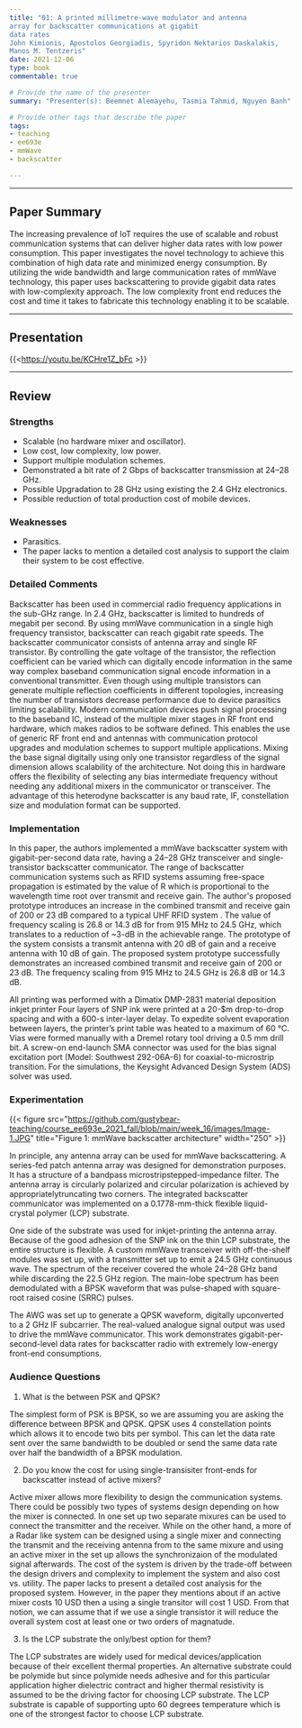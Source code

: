 ```yaml
---
title: "01: A printed millimetre-wave modulator and antenna 
array for backscatter communications at gigabit 
data rates
John Kimionis, Apostolos Georgiadis, Spyridon Nektarios Daskalakis, 
Manos M. Tentzeris"
date: 2021-12-06
type: book
commentable: true

# Provide the name of the presenter
summary: "Presenter(s): Beemnet Alemayehu, Tasmia Tahmid, Nguyen Banh"

# Provide other tags that describe the paper
tags:
- teaching
- ee693e
- mmWave
- backscatter

---
```


***
## Paper Summary
The increasing prevalence of IoT requires the use of scalable and robust communication systems that can deliver higher data rates with low power consumption. This paper investigates the novel technology to achieve this combination of high data rate and minimized energy consumption. By utilizing the wide bandwidth and large communication rates of mmWave technology, this paper uses backscattering to provide gigabit data rates with low-complexity approach. The low complexity front end reduces the cost and time it takes to fabricate this technology enabling it to be scalable.
***

## Presentation
{{<https://youtu.be/KCHre1Z_bFc >}}

***

## Review
### Strengths
- Scalable (no hardware mixer and oscillator).
- Low cost, low complexity, low power.
- Support multiple modulation schemes.
- Demonstrated a bit rate of 2 Gbps of backscatter transmission at 24–28 GHz.
- Possible Upgradation to 28 GHz using existing the 2.4 GHz electronics.
- Possible reduction of total production cost of mobile devices.

### Weaknesses
- Parasitics. 
- The paper lacks to mention a detailed cost analysis to support the claim their system to be cost effective. 

### Detailed Comments

Backscatter has been used in commercial radio frequency applications in the sub-GHz range. In 2.4 GHz, backscatter is limited to hundreds of megabit per second. By using mmWave communication in a single high frequency transistor, backscatter can reach gigabit rate speeds. The backscatter communicator consists of antenna array and single RF transistor.  By controlling the gate voltage of the transistor, the reflection coefficient can be varied which can digitally encode information in the same way complex baseband communication signal encode information in a conventional transmitter. Even though using multiple transistors can generate multiple reflection coefficients in different topologies, increasing the number of transistors decrease performance due to device parasitics limiting scalability. Modern communication devices push signal processing to the baseband IC, instead of the multiple mixer stages in RF front end hardware, which makes radios to be software defined. This enables the use of generic RF front end and antennas with communication protocol upgrades and modulation schemes to support multiple applications. Mixing the base signal digitally using only one transistor regardless of the signal dimension allows scalability of the architecture. Not doing this in hardware offers the flexibility of selecting any bias intermediate frequency without needing any additional mixers in the communicator or transceiver. The advantage of this heterodyne backscatter is any baud rate, IF, constellation size and modulation format can be supported.

### Implementation

In this paper, the authors implemented a mmWave backscatter system with gigabit-per-second data rate, having a 24–28 GHz transceiver and single-transistor backscatter communicator. The range of backscatter communication systems such as RFID systems assuming free-space propagation is estimated by the value of R which is proportional to the wavelength time root over transmit and receive gain. The author's proposed prototype introduces an increase in the combined transmit and receive gain of 200 or 23 dB compared to a typical UHF RFID system . The value of frequency scaling is 26.8 or 14.3 dB for from 915 MHz to 24.5 GHz, which translates to a reduction of ~3-dB in the achievable range. The prototype of the system consists a transmit antenna with 20 dB of gain and a receive antenna with 10 dB of gain. The proposed system prototype  successfully demonstrates an increased combined transmit and receive gain of 200 or 23 dB. The frequency scaling from 915 MHz to 24.5 GHz is 26.8 dB or 14.3 dB.

All printing was performed with a Dimatix DMP-2831 material deposition inkjet printer Four layers of SNP ink were printed at a 20-$m drop-to-drop spacing and with a 600-s inter-layer delay. To expedite solvent evaporation between layers, the printer’s print table was heated to a maximum of 60 °C. Vias were formed manually with a Dremel rotary tool driving a 0.5 mm drill bit. A screw-on end-launch SMA connector was used  for the bias signal excitation port (Model: Southwest 292-06A-6) for coaxial-to-microstrip transition. For the simulations, the Keysight Advanced Design System (ADS) solver was used.

### Experimentation

{{< figure src="https://github.com/gustybear-teaching/course_ee693e_2021_fall/blob/main/week_16/images/Image-1.JPG" title="Figure 1: mmWave backscatter architecture" width="250" >}}

In principle, any antenna array can be used for mmWave backscattering. A series-fed patch antenna array was designed for demonstration purposes. It has a structure of a bandpass microstripstepped-impedance filter. The antenna array is circularly polarized and circular polarization is achieved by appropriatelytruncating two corners. The integrated backscatter communicator was implemented on a 0.1778-mm-thick flexible liquid-crystal polymer (LCP) substrate.

One side of the substrate was used for inkjet-printing the antenna array. Because of the good adhesion of the SNP ink on the thin LCP substrate, the entire structure is flexible. A custom mmWave transceiver with off-the-shelf modules was set up, with a transmitter set up to emit a 24.5 GHz continuous wave. The spectrum of the receiver covered the whole 24–28 GHz band while discarding the 22.5 GHz region. The main-lobe spectrum has been demodulated with a BPSK waveform that was pulse-shaped with square-root raised cosine (SRRC) pulses.

The AWG was set up to generate a QPSK waveform, digitally upconverted to a 2 GHz IF subcarrier. The real-valued analogue signal output was used to drive the mmWave communicator. This work demonstrates gigabit-per-second-level data rates for backscatter radio with extremely low-energy front-end consumptions.

### Audience Questions
1.	What is the between PSK and QPSK? 

The simplest form of PSK is BPSK, so we are assuming you are asking the difference between BPSK and QPSK. QPSK uses 4 constellation points which allows it to encode two bits per symbol. This can let the data rate sent over the same bandwidth to be doubled or send the same data rate over half the bandwidth of a BPSK modulation. 

2.	Do you know the cost for using single-transisiter front-ends for backscatter instead of active mixers?

Active mixer allows more flexibility to design the communication systems. There could be possibly two types of systems design depending on how the mixer is connected. In one set up two separate mixures can be used to connect the transmitter and the receiver. While on the other hand, a more of a Radar like system can be designed using a single mixer and connecting the transmit and the receiving antenna from to the same mixure and using an active mixer in the set up allows the synchronizaion of the modulated signal afterwards. The cost of the system is driven by the trade-off between the design drivers and complexity to implement the system and also cost vs. utility. The paper lacks to present a detailed cost analysis for the proposed system. However, in the paper they mentions about if an active mixer costs 10 USD then a using a single transitor will cost 1 USD. From that notion, we can assume that if we use a single transistor it will reduce the overall system cost at least one or two orders of magnatude. 

3.	Is the LCP substrate the only/best option for them?

The LCP substrates are widely used for medical devices/application because of their excellent thermal properties. An alternative substrate could be polymide but since polymide needs adhesive and for this particular application higher dielectric contract and higher thermal resistivity is assumed to be the driving factor for choosing LCP substrate. The LCP substrate is capable of supporting upto 60 degrees temperature which is one of the strongest factor to choose LCP substrate.   
